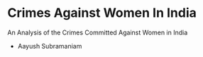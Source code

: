 # Crimes Against Women In India
An Analysis of the Crimes Committed Against Women in India
- Aayush Subramaniam
